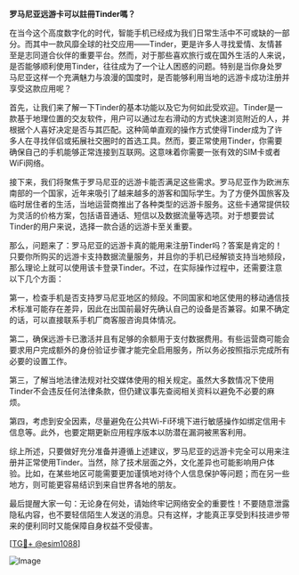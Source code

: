 **罗马尼亚远游卡可以註冊Tinder嗎？**

在当今这个高度数字化的时代，智能手机已经成为我们日常生活中不可或缺的一部分。而其中一款风靡全球的社交应用——Tinder，更是许多人寻找爱情、友情甚至是志同道合伙伴的重要平台。然而，对于那些喜欢旅行或在国外生活的人来说，是否能够顺利使用Tinder，往往成为了一个让人困惑的问题。特别是当你身处罗马尼亚这样一个充满魅力与浪漫的国度时，是否能够利用当地的远游卡成功注册并享受这款应用呢？

首先，让我们来了解一下Tinder的基本功能以及它为何如此受欢迎。Tinder是一款基于地理位置的交友软件，用户可以通过左右滑动的方式快速浏览附近的人，并根据个人喜好决定是否与其匹配。这种简单直观的操作方式使得Tinder成为了许多人在寻找伴侣或拓展社交圈时的首选工具。然而，要正常使用Tinder，你需要确保自己的手机能够正常连接到互联网。这意味着你需要一张有效的SIM卡或者WiFi网络。

接下来，我们将聚焦于罗马尼亚的远游卡能否满足这些需求。罗马尼亚作为欧洲东南部的一个国家，近年来吸引了越来越多的游客和国际学生。为了方便外国旅客及临时居住者的生活，当地运营商推出了各种类型的远游卡服务。这些卡通常提供较为灵活的价格方案，包括语音通话、短信以及数据流量等选项。对于想要尝试Tinder的用户来说，选择一款合适的远游卡至关重要。

那么，问题来了：罗马尼亚的远游卡真的能用来注册Tinder吗？答案是肯定的！只要你所购买的远游卡支持数据流量服务，并且你的手机已经解锁支持当地频段，那么理论上就可以使用该卡登录Tinder。不过，在实际操作过程中，还需要注意以下几个方面：

第一，检查手机是否支持罗马尼亚地区的频段。不同国家和地区使用的移动通信技术标准可能存在差异，因此在出国前最好先确认自己的设备是否兼容。如果不确定的话，可以直接联系手机厂商客服咨询具体情况。

第二，确保远游卡已激活并且有足够的余额用于支付数据费用。有些运营商可能会要求用户完成额外的身份验证步骤才能完全启用服务，所以务必按照指示完成所有必要的设置工作。

第三，了解当地法律法规对社交媒体使用的相关规定。虽然大多数情况下使用Tinder不会违反任何法律条款，但仍建议事先查阅相关资料以避免不必要的麻烦。

第四，考虑到安全因素，尽量避免在公共Wi-Fi环境下进行敏感操作如绑定信用卡信息等。此外，也要定期更新应用程序版本以防潜在漏洞被黑客利用。

综上所述，只要做好充分准备并遵循上述建议，罗马尼亚的远游卡完全可以用来注册并正常使用Tinder。当然，除了技术层面之外，文化差异也可能影响用户体验。比如，在某些地区可能需要更加谨慎地对待个人信息保护等问题；而在另一些地方，则可能更容易结识到来自世界各地的朋友。

最后提醒大家一句：无论身在何处，请始终牢记网络安全的重要性！不要随意泄露隐私内容，也不要轻信陌生人发送的消息。只有这样，才能真正享受到科技进步带来的便利同时又能保障自身权益不受侵害。

[[TG💪+ @esim1088](https://t.me/s/esim1088)]

![Image](https://i.postimg.cc/4NQfJmqS/Snipaste-2025-05-13-00-14-12.png)